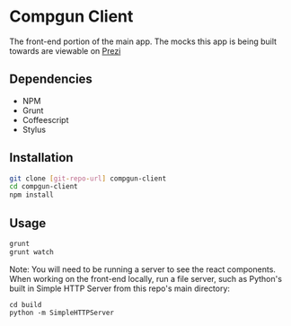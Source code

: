 Compgun Client
=========

The front-end portion of the main app. The mocks this app is being built towards are viewable on [Prezi](http://prezi.com/bgfuwcagpj6j/compgun-redacted/?utm_campaign=share&utm_medium=copy)

Dependencies
------------
* NPM
* Grunt
* Coffeescript
* Stylus

Installation
-----------

```sh
git clone [git-repo-url] compgun-client
cd compgun-client
npm install
```

Usage
-----

```sh
grunt
grunt watch
```




Note: You will need to be running a server to see the react components.  When working on the front-end locally, run a file server, such as Python's built in Simple HTTP Server from this repo's main directory:

```
cd build
python -m SimpleHTTPServer
```
